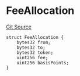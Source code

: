 # FeeAllocation
[Git Source](https://github.com/nayms/contracts-v3/blob/0aa70a4d39a9875c02cd43cc38c09012f52d800e/src/shared/FreeStructs.sol)


```solidity
struct FeeAllocation {
    bytes32 from;
    bytes32 to;
    bytes32 token;
    uint256 fee;
    uint256 basisPoints;
}
```

